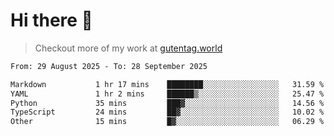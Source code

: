 # Hi there 👋

> Checkout more of my work at [gutentag.world](https://www.gutentag.world)

<!--
**samgutentag/samgutentag** is a ✨ _special_ ✨ repository because its `README.md` (this file) appears on your GitHub profile.

Here are some ideas to get you started:

- 🔭 I’m currently working on ...
- 🌱 I’m currently learning ...
- 👯 I’m looking to collaborate on ...
- 🤔 I’m looking for help with ...
- 💬 Ask me about ...
- 📫 How to reach me: ...
- 😄 Pronouns: ...
- ⚡ Fun fact: ...
-->

<!-- https://github.com/marketplace/actions/profile-readme-development-stats -->
<!--START_SECTION:waka-->

```txt
From: 29 August 2025 - To: 28 September 2025

Markdown           1 hr 17 mins    ████████░░░░░░░░░░░░░░░░░   31.59 %
YAML               1 hr 2 mins     ██████▒░░░░░░░░░░░░░░░░░░   25.47 %
Python             35 mins         ███▓░░░░░░░░░░░░░░░░░░░░░   14.56 %
TypeScript         24 mins         ██▓░░░░░░░░░░░░░░░░░░░░░░   10.02 %
Other              15 mins         █▓░░░░░░░░░░░░░░░░░░░░░░░   06.29 %
```

<!--END_SECTION:waka-->
